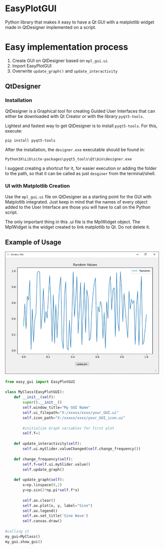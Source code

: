 # EasyPlotGUI
 Python library that makes it easy to have a Qt GUI with a matplotlib widget made in QtDesigner implemented on a script.

 # Easy implementation process
 1. Create GUI on QtDesigner based on `mpl_gui.ui`
 2. Import EasyPlotGUI
 3. Overwrite `update_graph()` and `update_interactivity`

 ## QtDesigner
 ### Installation
QtDesigner is a Graphical tool for creating Guided User Interfaces that can either be downloaded with Qt Creator or with the library `pyqt5-tools`.

Lightest and fastest way to get QtDesigner is to install `pyqt5-tools`. For this, execute:

```
pip install pyqt5-tools
```

After the installation, the `designer.exe` executable should be found in:

```
Python3X\Lib\site-packages\pyqt5_tools\Qt\bin\designer.exe
```

I suggest creating a shortcut for it, for easier execution or adding the folder to the path, so that it can be called as just `desginer` from the terminal/shell.

### UI with Matplotlib Creation

Use the `mpl_gui.ui` file on QtDesigner as a starting point for the GUI with Matplotlib integrated. Just keep in mind that the names of every object added to the User Interface are those you will have to call on the Python script.

The only important thing in this .ui file is the MplWidget object. The MplWidget is the widget created to link matplotlib to Qt. Do not delete it.

## Example of Usage

![Example output](./test_example.png "Example output")


``` python
from easy_gui import EasyPlotGUI

class MyClass(EasyPlotGUI):
    def __init__(self):
        super().__init__()
        self.window_title="My GUI Name"
        self.ui_filepath="X:/xxxxx/xxxx/your_GUI.ui"
        self.icon_path="X:/xxxxx/xxxx/your_GUI_icon.ui"

        #initialize Graph variables for first plot
        self.f=1
    
    def update_interactivity(self):
        self.ui.mySlider.valueChanged(self.change_frequency())
    
    def change_frequency(self):
        self.f=self.ui.mySlider.value()
        self.update_graph()
    
    def update_graph(self):
        x=np.linspace(0,1)
        y=np.sin(2*np.pi*self.f*x)

        self.ax.clear()
        self.ax.plot(x, y, label="Sine")
        self.ax.legend()
        self.ax.set_title('Sine Wave')
        self.canvas.draw()

#calling it
my_gui=MyClass()
my_gui.show_gui()
```
